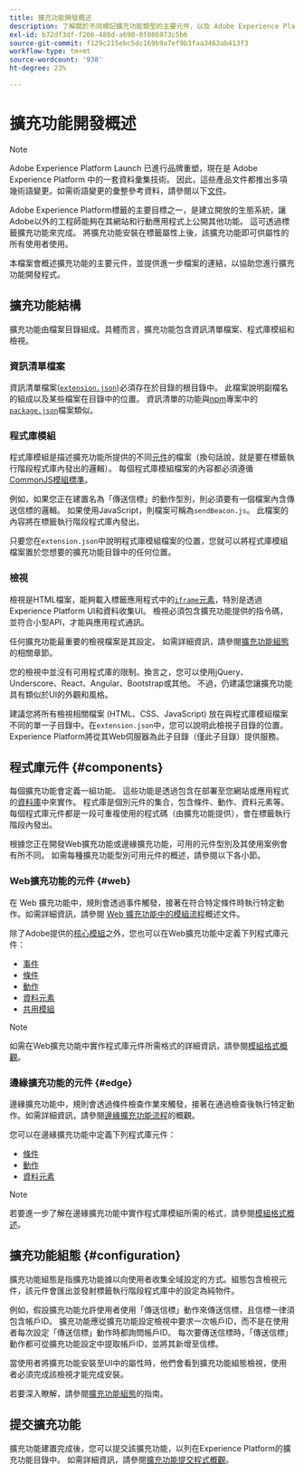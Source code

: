 ```yaml
---
title: 擴充功能開發概述
description: 了解關於不同標記擴充功能類型的主要元件，以及 Adobe Experience Platform 中的擴充功能開發程序。
exl-id: b72df3df-f206-488d-a690-0f086973c5b6
source-git-commit: f129c215ebc5dc169b9a7ef9b3faa3463ab413f3
workflow-type: tm+mt
source-wordcount: '938'
ht-degree: 23%

---
```


# 擴充功能開發概述

>[!NOTE]
>
>Adobe Experience Platform Launch 已進行品牌重塑，現在是 Adobe Experience Platform 中的一套資料彙集技術。 因此，這些產品文件都推出多項幾術語變更。如需術語變更的彙整參考資料，請參閱以下[文件](../term-updates.md)。

Adobe Experience Platform標籤的主要目標之一，是建立開放的生態系統，讓Adobe以外的工程師能夠在其網站和行動應用程式上公開其他功能。 這可透過標籤擴充功能來完成。 將擴充功能安裝在標籤屬性上後，該擴充功能即可供屬性的所有使用者使用。

本檔案會概述擴充功能的主要元件，並提供進一步檔案的連結，以協助您進行擴充功能開發程式。

## 擴充功能結構

擴充功能由檔案目錄組成。具體而言，擴充功能包含資訊清單檔案、程式庫模組和檢視。

### 資訊清單檔案

資訊清單檔案([`extension.json`](./manifest.md))必須存在於目錄的根目錄中。 此檔案說明副檔名的組成以及某些檔案在目錄中的位置。 資訊清單的功能與[npm](https://www.npmjs.com/)專案中的[`package.json`](https://docs.npmjs.com/files/package.json)檔案類似。

### 程式庫模組

程式庫模組是描述擴充功能所提供的不同[元件](#components)的檔案（換句話說，就是要在標籤執行階段程式庫內發出的邏輯）。 每個程式庫模組檔案的內容都必須遵循[CommonJS模組標準](https://nodejs.org/api/modules.html#modules-commonjs-modules)。

例如，如果您正在建置名為「傳送信標」的動作型別，則必須要有一個檔案內含傳送信標的邏輯。 如果使用JavaScript，則檔案可稱為`sendBeacon.js`。 此檔案的內容將在標籤執行階段程式庫內發出。

只要您在`extension.json`中說明程式庫模組檔案的位置，您就可以將程式庫模組檔案置於您想要的擴充功能目錄中的任何位置。

### 檢視

檢視是HTML檔案，能夠載入標籤應用程式中的[`iframe`元素](https://developer.mozilla.org/zh-TW/docs/Web/HTML/Element/iframe)，特別是透過Experience Platform UI和資料收集UI。 檢視必須包含擴充功能提供的指令碼，並符合小型API，才能與應用程式通訊。

任何擴充功能最重要的檢視檔案是其設定。 如需詳細資訊，請參閱[擴充功能組態](#configuration)的相關章節。

您的檢視中並沒有可用程式庫的限制。換言之，您可以使用jQuery、Underscore、React、Angular、Bootstrap或其他。 不過，仍建議您讓擴充功能具有類似於UI的外觀和風格。

建議您將所有檢視相關檔案 (HTML、CSS、JavaScript) 放在與程式庫模組檔案不同的單一子目錄中。在`extension.json`中，您可以說明此檢視子目錄的位置。 Experience Platform將從其Web伺服器為此子目錄（僅此子目錄）提供服務。

## 程式庫元件 {#components}

每個擴充功能會定義一組功能。 這些功能是透過包含在部署至您網站或應用程式的[資料庫](../ui/publishing/libraries.md)中來實作。 程式庫是個別元件的集合，包含條件、動作、資料元素等。 每個程式庫元件都是一段可重複使用的程式碼（由擴充功能提供），會在標籤執行階段內發出。

根據您正在開發Web擴充功能或邊緣擴充功能，可用的元件型別及其使用案例會有所不同。 如需每種擴充功能型別可用元件的概述，請參閱以下各小節。

### Web擴充功能的元件 {#web}

在 Web 擴充功能中，規則會透過事件觸發，接著在符合特定條件時執行特定動作。如需詳細資訊，請參閱 [Web 擴充功能中的模組流程](./web/flow.md)概述文件。

除了Adobe提供的[核心模組](./web/core.md)之外，您也可以在Web擴充功能中定義下列程式庫元件：

* [事件](./web/event-types.md)
* [條件](./web/condition-types.md)
* [動作](./web/action-types.md)
* [資料元素](./web/data-element-types.md)
* [共用模組](./web/shared.md)

>[!NOTE]
>
>如需在Web擴充功能中實作程式庫元件所需格式的詳細資訊，請參閱[模組格式概觀](./web/format.md)。

### 邊緣擴充功能的元件 {#edge}

邊緣擴充功能中，規則會透過條件檢查作業來觸發，接著在通過檢查後執行特定動作。如需詳細資訊，請參閱[邊緣擴充功能流程](./edge/flow.md)的概觀。

您可以在邊緣擴充功能中定義下列程式庫元件：

* [條件](./edge/condition-types.md)
* [動作](./edge/action-types.md)
* [資料元素](./edge/data-element-types.md)

>[!NOTE]
>
>若要進一步了解在邊緣擴充功能中實作程式庫模組所需的格式，請參閱[模組格式概述](./edge/format.md)。

## 擴充功能組態 {#configuration}

擴充功能組態是指擴充功能據以向使用者收集全域設定的方式。組態包含檢視元件，該元件會匯出並發射標籤執行階段程式庫中的設定為純物件。

例如，假設擴充功能允許使用者使用「傳送信標」動作來傳送信標，且信標一律須包含帳戶ID。 擴充功能應從擴充功能設定檢視中要求一次帳戶ID，而不是在使用者每次設定「傳送信標」動作時都詢問帳戶ID。 每次要傳送信標時，「傳送信標」動作都可從擴充功能設定中提取帳戶ID，並將其新增至信標。

當使用者將擴充功能安裝至UI中的屬性時，他們會看到擴充功能組態檢視，使用者必須完成該檢視才能完成安裝。

若要深入瞭解，請參閱[擴充功能組態](./configuration.md)的指南。

## 提交擴充功能

擴充功能建置完成後，您可以提交該擴充功能，以列在Experience Platform的擴充功能目錄中。 如需詳細資訊，請參閱[擴充功能提交程式概觀](./submit/overview.md)。
